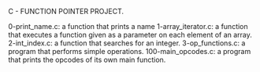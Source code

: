 C - FUNCTION POINTER PROJECT.

0-print_name.c: a function that prints a name
1-array_iterator.c:  a function that executes a function given as a parameter on each element of an array.
2-int_index.c: a function that searches for an integer.
3-op_functions.c: a program that performs simple operations.
100-main_opcodes.c:  a program that prints the opcodes of its own main function.
